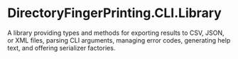 # DirectoryFingerPrinting.CLI.Library
A library providing types and methods for exporting results to CSV, JSON, or XML files, parsing CLI arguments, managing error codes, generating help text, and offering serializer factories.
